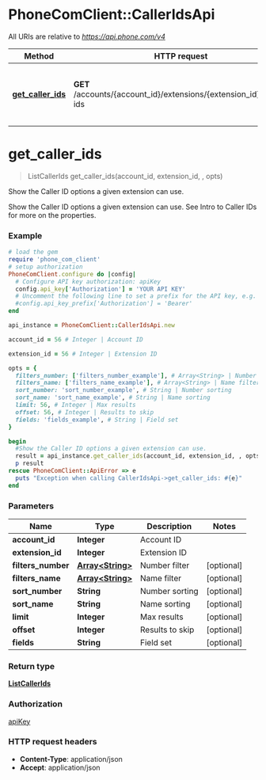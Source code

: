 # PhoneComClient::CallerIdsApi

All URIs are relative to *https://api.phone.com/v4*

Method | HTTP request | Description
------------- | ------------- | -------------
[**get_caller_ids**](CallerIdsApi.md#get_caller_ids) | **GET** /accounts/{account_id}/extensions/{extension_id}/caller-ids | Show the Caller ID options a given extension can use.


# **get_caller_ids**
> ListCallerIds get_caller_ids(account_id, extension_id, , opts)

Show the Caller ID options a given extension can use.

Show the Caller ID options a given extension can use. See Intro to Caller IDs for more on the properties.

### Example
```ruby
# load the gem
require 'phone_com_client'
# setup authorization
PhoneComClient.configure do |config|
  # Configure API key authorization: apiKey
  config.api_key['Authorization'] = 'YOUR API KEY'
  # Uncomment the following line to set a prefix for the API key, e.g. 'Bearer' (defaults to nil)
  #config.api_key_prefix['Authorization'] = 'Bearer'
end

api_instance = PhoneComClient::CallerIdsApi.new

account_id = 56 # Integer | Account ID

extension_id = 56 # Integer | Extension ID

opts = {
  filters_number: ['filters_number_example'], # Array<String> | Number filter
  filters_name: ['filters_name_example'], # Array<String> | Name filter
  sort_number: 'sort_number_example', # String | Number sorting
  sort_name: 'sort_name_example', # String | Name sorting
  limit: 56, # Integer | Max results
  offset: 56, # Integer | Results to skip
  fields: 'fields_example', # String | Field set
}

begin
  #Show the Caller ID options a given extension can use.
  result = api_instance.get_caller_ids(account_id, extension_id, , opts)
  p result
rescue PhoneComClient::ApiError => e
  puts "Exception when calling CallerIdsApi->get_caller_ids: #{e}"
end
```

### Parameters

Name | Type | Description  | Notes
------------- | ------------- | ------------- | -------------
 **account_id** | **Integer**| Account ID |
 **extension_id** | **Integer**| Extension ID |
 **filters_number** | [**Array&lt;String&gt;**](String.md)| Number filter | [optional]
 **filters_name** | [**Array&lt;String&gt;**](String.md)| Name filter | [optional]
 **sort_number** | **String**| Number sorting | [optional]
 **sort_name** | **String**| Name sorting | [optional]
 **limit** | **Integer**| Max results | [optional]
 **offset** | **Integer**| Results to skip | [optional]
 **fields** | **String**| Field set | [optional]

### Return type

[**ListCallerIds**](ListCallerIds.md)

### Authorization

[apiKey](../README.md#apiKey)

### HTTP request headers

 - **Content-Type**: application/json
 - **Accept**: application/json



